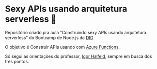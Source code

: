 # Sexy APIs usando arquitetura serverless 🍑

Repositório criado pra aula "Construindo sexy APIs usando arquitetura serverless" do Bootcamp de Node.js da [DIO](https://web.digitalinnovation.one/home)

O objetivo é Construir APIs usando com [Azure Functions](https://azure.microsoft.com/en-us/services/functions/).

Só segui as orientações do professor, [Igor Halfeld](https://github.com/IgorHalfeld), sempre em busca dos três pontos.